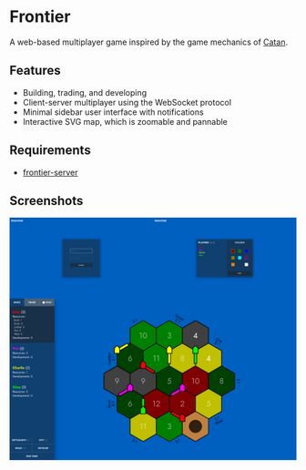 # Frontier
A web-based multiplayer game inspired by the game mechanics of [Catan](https://en.wikipedia.org/wiki/Catan). 
## Features
- Building, trading, and developing
- Client-server multiplayer using the WebSocket protocol
- Minimal sidebar user interface with notifications
- Interactive SVG map, which is zoomable and pannable
## Requirements
- [frontier-server](https://github.com/alexphanna/frontier-server)
## Screenshots
<div style="display: flex">
    <img src="screenshots/connect.png" width="50%" />
    <img src="screenshots/lobby.png" width="50%" />
</div>
<img src="screenshots/game.png"/>